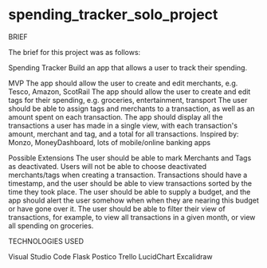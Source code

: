 # spending_tracker_solo_project

BRIEF

The brief for this project was as follows:

Spending Tracker
Build an app that allows a user to track their spending.

MVP
The app should allow the user to create and edit merchants, e.g. Tesco, Amazon, ScotRail
The app should allow the user to create and edit tags for their spending, e.g. groceries, entertainment, transport
The user should be able to assign tags and merchants to a transaction, as well as an amount spent on each transaction.
The app should display all the transactions a user has made in a single view, with each transaction's amount, merchant and tag, and a total for all transactions.
Inspired by:
Monzo, MoneyDashboard, lots of mobile/online banking apps

Possible Extensions
The user should be able to mark Merchants and Tags as deactivated. Users will not be able to choose deactivated merchants/tags when creating a transaction.
Transactions should have a timestamp, and the user should be able to view transactions sorted by the time they took place.
The user should be able to supply a budget, and the app should alert the user somehow when when they are nearing this budget or have gone over it.
The user should be able to filter their view of transactions, for example, to view all transactions in a given month, or view all spending on groceries.

TECHNOLOGIES USED

Visual Studio Code
Flask
Postico
Trello
LucidChart
Excalidraw
